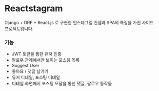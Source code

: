 # Reactstagram

Django + DRF + React.js 로 구현한 인스타그램 컨셉과 SPA의 특징을 가진 사이드 프로젝트입니다.

### 기능
- JWT 토큰을 통한 유저 인증
- 팔로우 관계에서만 보이는 포스팅 목록
- Suggest User
- 좋아요 / 댓글 남기기
- 유저 디테일, 포스팅 디테일
- 디테일 화면에서 포스팅 모달을 통한 댓글, 팔로우 동작들


